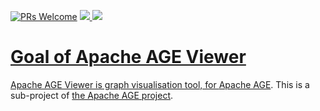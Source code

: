 [![PRs Welcome](https://img.shields.io/badge/PRs-welcome-brightgreen.svg?style=flat-square)](http://makeapullrequest.com)
  <a href="https://github.com/apache/age/blob/master/LICENSE">
    <img src="https://img.shields.io/github/license/apache/age-viewer"/>
  <a href="https://github.com/apache/age/stargazers">
    <img src="https://img.shields.io/github/stars/apache/age-viewer"/>
</p>
  
# Goal of Apache AGE Viewer

Apache AGE Viewer is graph visualisation tool, for [Apache AGE](http://github/apache/age#). 
This is a sub-project of [the Apache AGE project](https://age.apache.org/#).

